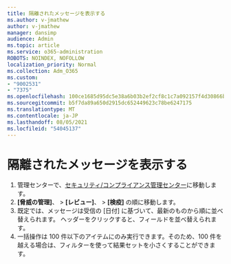 ```yaml
---
title: 隔離されたメッセージを表示する
ms.author: v-jmathew
author: v-jmathew
manager: dansimp
audience: Admin
ms.topic: article
ms.service: o365-administration
ROBOTS: NOINDEX, NOFOLLOW
localization_priority: Normal
ms.collection: Adm_O365
ms.custom:
- "9002531"
- "7375"
ms.openlocfilehash: 100ce1685d95dc5e38a6b03b2ef2cf8c1c7a092157f4d30866b3dd36375ae2f0
ms.sourcegitcommit: b5f7da89a650d2915dc652449623c78be6247175
ms.translationtype: MT
ms.contentlocale: ja-JP
ms.lasthandoff: 08/05/2021
ms.locfileid: "54045137"
---
```

# <a name="view-all-quarantined-messages"></a>隔離されたメッセージを表示する

1. 管理センターで、[セキュリティ/コンプライアンス管理センター](https://go.microsoft.com/fwlink/p/?linkid=2077143)に移動します。
2. **[脅威の管理]**、 > **[レビュー]**、 > **[検疫]** の順に移動します。
3. 既定では、メッセージは受信の [日付] に基づいて、最新のものから順に並べ替えられます。 ヘッダーをクリックすると、フィールドを並べ替えられます。
4. 一括操作は 100 件以下のアイテムにのみ実行できます。そのため、100 件を越える場合は、フィルターを使って結果セットを小さくすることができます。
